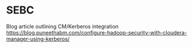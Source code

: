 # SEBC
Blog article outlining CM/Kerberos integration
https://blog.puneethabm.com/configure-hadoop-security-with-cloudera-manager-using-kerberos/
